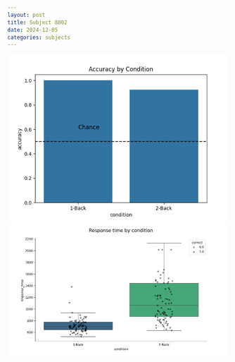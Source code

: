 ```yaml
---
layout: post
title: Subject 8002
date: 2024-12-05
categories: subjects
---
```


![](data/8002/run-20/8002_ATS_acc.png)
![](data/8002/run-20/8002_ATS_rt.png)
